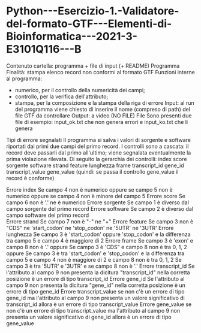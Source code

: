 # Python---Esercizio-1.-Validatore-del-formato-GTF---Elementi-di-Bioinformatica---2021-3-E3101Q116---B

Contenuto cartella: programma + file di input (+ README)
Programma
Finalità: stampa elenco record non conformi al formato GTF
Funzioni interne al programma: 
- numerico, per il controllo della numericità dei campi; 
- controllo, per la verifica dell'attributo; 
- stampa, per la composizione e la stampa della riga di errore
Input: al run del programma viene chiesto di inserire il nome (compreso di path) del file GTF da controllare
Output: a video (NO FILE)
File
Sono presenti due file di esempio: input_ok.txt che non genera errori e input_ko.txt che li genera

Tipi di errore segnalati
Il programma si salva i valori di sorgente e software riportati dai primi due campi del primo record.
I controlli sono a cascata: il record deve passarli dal primo all'ultimo; 
viene segnalata eventualmente la prima violazione rilevata.
Di seguito la gerarchia dei controlli:
index
	score
		sorgente
			software
				strand
					feature
					lunghezza
					frame
						transcript_id
							gene_id
								transcript_value
									gene_value
(quindi: se passa il controllo gene_value il record è conforme)

Errore index
Se campo 4 non è numerico oppure
se campo 5 non è numerico oppure
se campo 4 non è minore del campo 5
Errore score
Se campo 6 non è '.' ne è numerico
Errore sorgente
Se campo 1 è diverso dal campo sorgente del primo record
Errore software
Se campo 2 è diverso dal campo software del primo record	
Errore strand
Se campo 7 non è "-" ne "+"
Errore feature
Se campo 3 non è "CDS" ne 'start_codon' ne 'stop_codon' ne '5UTR' ne '3UTR'
Errore lunghezza
Se campo 3 è 'start_codon' oppure 'stop_codon' e la differenza tra campo 5 e campo 4 è maggiore di 2
Errore frame
Se campo 3 è 'exon' e campo 8 non è '.' oppure
Se campo 3 è 'CDS"  e campo 8 non è tra 0, 1, 2 oppure
Se campo 3 è tra 'start_codon' e 'stop_codon' e la differenza tra campo 5 e campo 4 non è maggiore di 2 e campo 8 non è tra 0, 1, 2 
Se campo 3 è tra '5UTR' e '3UTR' e se campo 8 non è '.'
Errore transcript_id
Se l'attributo al campo 9 non presenta la dicitura "transcript_id" nella corretta posizione è un errore di tipo transcript_id
Errore gene_id
Se l'attributo al campo 9 non presenta la dicitura "gene_id" nella corretta posizione è un errore di tipo gene_id
Errore transcript_value
se non c'è un errore di tipo gene_id ma l'attributo al campo 9 non presenta un valore significativo di transcript_id allora è un errore di tipo transcript_value
Errore gene_value
se non c'è un errore di tipo transcript_value ma l'attributo al campo 9 non presenta un valore significativo di gene_id allora è un errore di tipo gene_value
